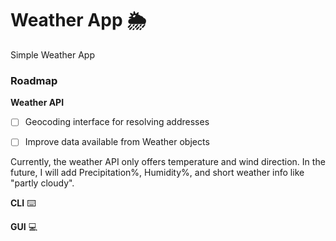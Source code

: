 # Weather App :sun_behind_rain_cloud:

Simple Weather App


### Roadmap

**Weather API**

- [ ] Geocoding interface for resolving addresses

- [ ] Improve data available from Weather objects

Currently, the weather API only offers temperature and wind direction. In the future, I will add Precipitation%, Humidity%, and short weather info like "partly cloudy".

**CLI** :keyboard:

**GUI** :computer:

